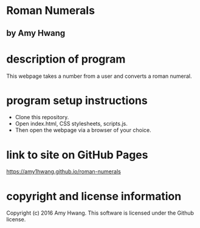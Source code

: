 # Roman Numerals
## by Amy Hwang

# description of program
This webpage takes a number from a user and converts a roman numeral.

# program setup instructions
* Clone this repository.
* Open index.html, CSS stylesheets, scripts.js.
* Then open the webpage via a browser of your choice.

# link to site on GitHub Pages
https://amy1hwang.github.io/roman-numerals

# copyright and license information
Copyright (c) 2016 Amy Hwang. This software is licensed under the Github license.
